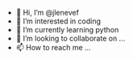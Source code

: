- 👋 Hi, I’m @jlenevef
- 👀 I’m interested in coding
- 🌱 I’m currently learning python
- 💞️ I’m looking to collaborate on ...
- 📫 How to reach me ...

<!---
jlenevef/jlenevef is a ✨ special ✨ repository because its `README.md` (this file) appears on your GitHub profile.
You can click the Preview link to take a look at your changes.
--->
